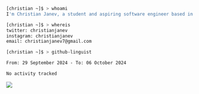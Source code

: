 ```bash
[christian ~]$ > whoami
I'm Christian Janev, a student and aspiring software engineer based in Chicago, IL
```
```bash
[christian ~]$ > whereis
twitter: christianjanev
instagram: christianjanev
email: christianjanev7@gmail.com
```

```bash
[christian ~]$ > github-linguist
```
<!--START_SECTION:waka-->

```txt
From: 29 September 2024 - To: 06 October 2024

No activity tracked
```

<!--END_SECTION:waka-->

![](https://komarev.com/ghpvc/?username=christianjanev)
